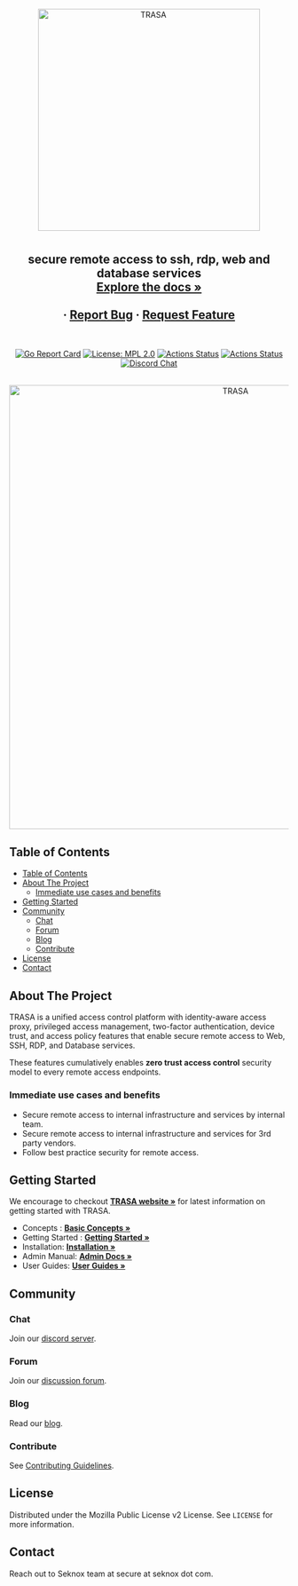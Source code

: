 <!-- PROJECT LOGO -->
<br />
<div align="center">
  <a href="https://www.trasa.io">
    <img alt="TRASA" width='400' src="https://storage.googleapis.com/trasa-website-static/branding/trasa.png">
  </a>

  <h1 align="center"></h1>

  <h2 align="center">
   secure remote access to ssh, rdp, web and database services
    <br />
    <a href="https://www.trasa.io/docs"><strong>Explore the docs »</strong></a>
    <br />
    <br />
    <!-- <a href="https://console.trasa.io">Quick Demo</a> -->
    ·
    <a href="https://github.com/seknox/trasa/issue">Report Bug</a>
    ·
    <a href="https://github.com/seknox/trasa/issue">Request Feature</a>
  </h2> <br />

[![Go Report Card](https://goreportcard.com/badge/github.com/seknox/trasa)](https://goreportcard.com/report/github.com/seknox/trasa)
[![License: MPL 2.0](https://img.shields.io/badge/License-MPL%202.0-brightgreen.svg)](https://github.com/seknox/trasa/blob/master/LICENSE)
[![Actions Status](https://github.com/seknox/trasa/workflows/Build/badge.svg?branch=master)](https://github.com/seknox/trasa/actions)
[![Actions Status](https://github.com/seknox/trasa/workflows/Test/badge.svg?branch=master)](https://github.com/seknox/trasa/actions)
[![Discord Chat](https://img.shields.io/discord/767929416507457557?color=7289da&logo=discord&logoColor=white)](https://discord.gg/4wRmuv9)  

<br />
<img alt="TRASA" width='800' src="https://www.trasa.io/dash/access-stats.png">

</div>

<!-- TABLE OF CONTENTS -->

## Table of Contents

- [Table of Contents](#table-of-contents)
- [About The Project](#about-the-project)
  - [Immediate use cases and benefits](#immediate-use-cases-and-benefits)
- [Getting Started](#getting-started)
- [Community](#community)
  - [Chat](#chat)
  - [Forum](#forum)
  - [Blog](#blog)
  - [Contribute](#contribute)
- [License](#license)
- [Contact](#contact)

<!-- ABOUT THE PROJECT -->

## About The Project

TRASA is a unified access control platform with identity-aware access proxy, privileged access management, two-factor authentication, device trust, and access policy features that enable secure remote access to Web, SSH, RDP, and Database services.

These features cumulatively enables **zero trust access control** security model to every remote access endpoints.

### Immediate use cases and benefits

- Secure remote access to internal infrastructure and services by internal team.
- Secure remote access to internal infrastructure and services for 3rd party vendors.
- Follow best practice security for remote access.

<!-- GETTING STARTED -->

## Getting Started

We encourage to checkout <a href="https://www.trasa.io/docs"><strong>TRASA website »</strong></a> for latest information on getting started with TRASA.

- Concepts : <a href="https://www.trasa.io/docs/getting-started/concepts"><strong>Basic Concepts »</strong></a>
- Getting Started : <a href="https://www.trasa.io/docs"><strong>Getting Started »</strong></a>
- Installation: <a href="https://www.trasa.io/docs/install/installation"><strong>Installation »</strong></a>
- Admin Manual: <a href="https://www.trasa.io/docs"><strong>Admin Docs »</strong></a>
- User Guides: <a href="https://www.trasa.io/docs/guides/getting-started"><strong>User Guides »</strong></a>

<!-- COMMUNITY -->

## Community
### Chat
Join our [discord server](https://discord.gg/4wRmuv9).
### Forum
Join our [discussion forum](https://discuss.seknox.com).
### Blog
Read our [blog](https://www.trasa.io/blog).
### Contribute
See [Contributing Guidelines](https://github.com/seknox/trasa/blob/master/CONTRIBUTING.md).

<!-- LICENSE -->

## License

Distributed under the Mozilla Public License v2 License. See `LICENSE` for more information.

<!-- CONTACT -->

## Contact

Reach out to Seknox team at secure at seknox dot com.
